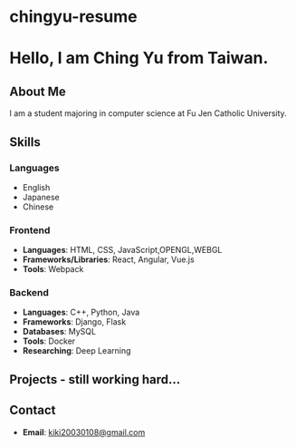 # chingyu-resume

# Hello, I am Ching Yu from Taiwan.

## About Me 
I am a student majoring in computer science at Fu Jen Catholic University.

## Skills

### Languages
- English
- Japanese
- Chinese

### Frontend
- **Languages**: HTML, CSS, JavaScript,OPENGL,WEBGL
- **Frameworks/Libraries**: React, Angular, Vue.js
- **Tools**: Webpack

### Backend
- **Languages**: C++, Python, Java
- **Frameworks**: Django, Flask
- **Databases**: MySQL
- **Tools**: Docker
- **Researching**: Deep Learning

## Projects - still working hard...

## Contact
- **Email**: [kiki20030108@gmail.com](mailto:kiki20030108@gmail.com)
